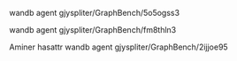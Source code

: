 wandb agent gjyspliter/GraphBench/5o5ogss3

wandb agent gjyspliter/GraphBench/fm8thln3

Aminer hasattr wandb agent gjyspliter/GraphBench/2ijjoe95